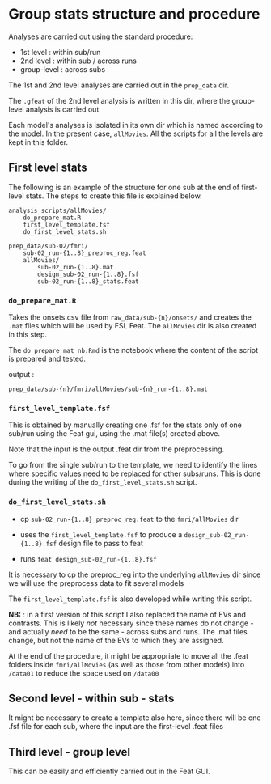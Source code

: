 # Group stats structure and procedure

Analyses are carried out using the standard procedure:
- 1st level : within sub/run
- 2nd level : within sub / across runs
- group-level : across subs

The 1st and 2nd level analyses are carried out in the `prep_data` dir.

The `.gfeat` of the 2nd level analysis is written in this dir, where the group-level analysis is carried out

Each model's analyses is isolated in its own dir which is named according to the model. In the present case, `allMovies`. All the scripts for all the levels are kept in this folder.



## First level stats

The following is an example of the structure for one sub at the end of first-level stats. The steps to create this file is explained below.

```
analysis_scripts/allMovies/
    do_prepare_mat.R
    first_level_template.fsf
    do_first_level_stats.sh

prep_data/sub-02/fmri/
    sub-02_run-{1..8}_preproc_reg.feat
    allMovies/
        sub-02_run-{1..8}.mat
        design_sub-02_run-{1..8}.fsf
        sub-02_run-{1..8}_stats.feat
```


### `do_prepare_mat.R`
Takes the onsets.csv file from `raw_data/sub-{n}/onsets/` and creates the `.mat` files which will be used by FSL Feat. The `allMovies` dir is also created in this step.

The `do_prepare_mat_nb.Rmd` is the notebook where the content of the script is prepared and tested.

output : 
```
prep_data/sub-{n}/fmri/allMovies/sub-{n}_run-{1..8}.mat
```

### `first_level_template.fsf`
This is obtained by manually creating one .fsf for the stats only of one sub/run using the Feat gui, using the .mat file(s) created above. 

Note that the input is the output .feat dir from the preprocessing.

To go from the single sub/run to the template, we need to identify the lines where specific values need to be replaced for other subs/runs. This is done during the writing of the `do_first_level_stats.sh` script.


### `do_first_level_stats.sh`
- cp `sub-02_run-{1..8}_preproc_reg.feat` to the `fmri/allMovies` dir

- uses the `first_level_template.fsf` to produce a `design_sub-02_run-{1..8}.fsf` design file to pass to feat

- runs `feat design_sub-02_run-{1..8}.fsf`

It is necessary to cp the preproc_reg into the underlying `allMovies` dir since we will use the preprocess data to fit several models

The `first_level_template.fsf` is also developed while writing this script.


**NB:** : in a first version of this script I also replaced the name of EVs and contrasts. This is likely _not_ necessary since these names do not change - and actually _need_ to be the same - across subs and runs. The .mat files change, but not the name of the EVs to which they are assigned.

At the end of the procedure, it might be appropriate to move all the .feat folders inside `fmri/allMovies` (as well as those from other models) into `/data01` to reduce the space used on `/data00`


## Second level - within sub - stats
It might be necessary to create a template also here, since there will be one .fsf file for each sub, where the input are the first-level .feat files


## Third level - group level
This can be easily and efficiently carried out in the Feat GUI.